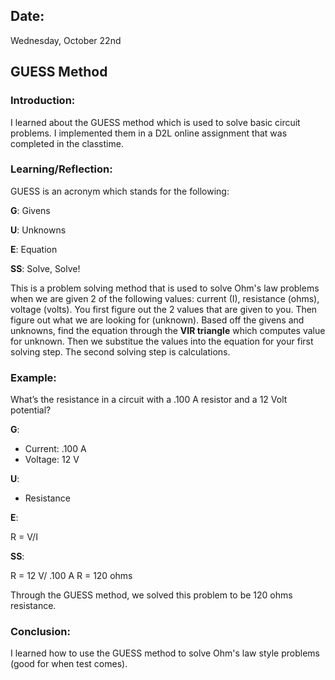 ## Date:
Wednesday, October 22nd

## GUESS Method 

### Introduction:
I learned about the GUESS method which is used to solve basic circuit problems. I implemented them in a D2L online assignment that was completed in the classtime. 

### Learning/Reflection:
GUESS is an acronym which stands for the following:

**G**: Givens 

**U**: Unknowns

**E**: Equation

**SS**: Solve, Solve!

This is a problem solving method that is used to solve Ohm's law problems when we are given 2 of the following values: current (I), resistance (ohms), voltage (volts). You first figure out the 2 values that are given to you. Then figure out what we are looking for (unknown). Based off the givens and unknowns, find the equation through the **VIR triangle** which computes value for unknown. Then we substitue the values into the equation for your first solving step. The second solving step is calculations.  

### Example:
What’s the resistance in a circuit with a .100 A resistor and a 12 Volt potential?

**G**: 
- Current: .100 A
- Voltage: 12 V

**U**:
- Resistance

**E**: 

R = V/I

**SS**:

R = 12 V/ .100 A
R = 120 ohms


Through the GUESS method, we solved this problem to be 120 ohms resistance. 

### Conclusion:
I learned how to use the GUESS method to solve Ohm's law style problems (good for when test comes). 
